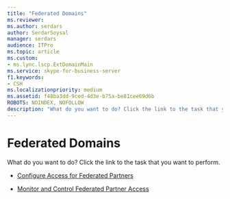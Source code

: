 ```yaml
---
title: "Federated Domains"
ms.reviewer: 
ms.author: serdars
author: SerdarSoysal
manager: serdars
audience: ITPro
ms.topic: article
ms.custom:
- ms.lync.lscp.ExtDomainMain
ms.service: skype-for-business-server
f1.keywords:
- CSH
ms.localizationpriority: medium
ms.assetid: f48ba3dd-9ced-4d3e-b75a-be81cee69d6b
ROBOTS: NOINDEX, NOFOLLOW
description: "What do you want to do? Click the link to the task that you want to perform."
---
```


# Federated Domains

What do you want to do? Click the link to the task that you want to perform.

- [Configure Access for Federated Partners](/previous-versions/office/lync-server-2013/lync-server-2013-configure-policies-to-control-federated-user-access)

- [Monitor and Control Federated Partner Access](/previous-versions/office/lync-server-2013/lync-server-2013-configure-support-for-allowed-external-domains)